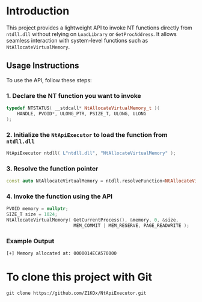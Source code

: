 # Introduction
This project provides a lightweight API to invoke NT functions directly from ```ntdll.dll``` without relying on ```LoadLibrary``` or ```GetProcAddress```. It allows seamless interaction with system-level functions such as ```NtAllocateVirtualMemory```.

## Usage Instructions
To use the API, follow these steps:
### 1. Declare the NT function you want to invoke
```cpp
typedef NTSTATUS( __stdcall* NtAllocateVirtualMemory_t )(
    HANDLE, PVOID*, ULONG_PTR, PSIZE_T, ULONG, ULONG
);
```
### 2. Initialize the ```NtApiExecutor``` to load the function from ```ntdll.dll```
```cpp
NtApiExecutor ntdll( L"ntdll.dll", "NtAllocateVirtualMemory" );
```
### 3. Resolve the function pointer
```cpp
const auto NtAllocateVirtualMemory = ntdll.resolveFunction<NtAllocateVirtualMemory_t>();
```
### 4. Invoke the function using the API
```cpp
PVOID memory = nullptr;
SIZE_T size = 1024;
NtAllocateVirtualMemory( GetCurrentProcess(), &memory, 0, &size, 
                         MEM_COMMIT | MEM_RESERVE, PAGE_READWRITE );
```
### Example Output
```
[+] Memory allocated at: 0000014ECA570000
```

# To clone this project with Git
```
git clone https://github.com/Z1KOx/NtApiExecutor.git
```
